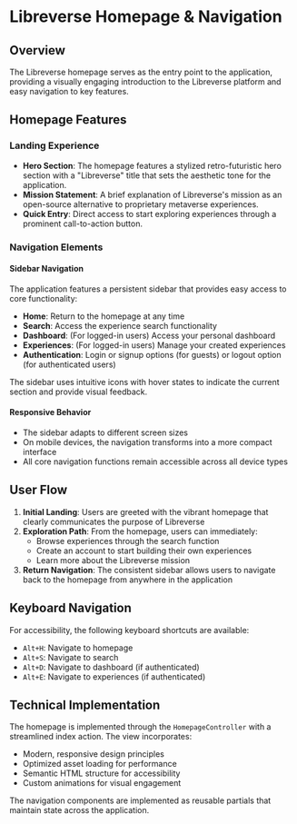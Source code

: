 # Libreverse Homepage & Navigation

## Overview

The Libreverse homepage serves as the entry point to the application, providing a visually engaging introduction to the Libreverse platform and easy navigation to key features.

## Homepage Features

### Landing Experience

- **Hero Section**: The homepage features a stylized retro-futuristic hero section with a "Libreverse" title that sets the aesthetic tone for the application.
- **Mission Statement**: A brief explanation of Libreverse's mission as an open-source alternative to proprietary metaverse experiences.
- **Quick Entry**: Direct access to start exploring experiences through a prominent call-to-action button.

### Navigation Elements

#### Sidebar Navigation

The application features a persistent sidebar that provides easy access to core functionality:

- **Home**: Return to the homepage at any time
- **Search**: Access the experience search functionality
- **Dashboard**: (For logged-in users) Access your personal dashboard
- **Experiences**: (For logged-in users) Manage your created experiences
- **Authentication**: Login or signup options (for guests) or logout option (for authenticated users)

The sidebar uses intuitive icons with hover states to indicate the current section and provide visual feedback.

#### Responsive Behavior

- The sidebar adapts to different screen sizes
- On mobile devices, the navigation transforms into a more compact interface
- All core navigation functions remain accessible across all device types

## User Flow

1. **Initial Landing**: Users are greeted with the vibrant homepage that clearly communicates the purpose of Libreverse
2. **Exploration Path**: From the homepage, users can immediately:
    - Browse experiences through the search function
    - Create an account to start building their own experiences
    - Learn more about the Libreverse mission
3. **Return Navigation**: The consistent sidebar allows users to navigate back to the homepage from anywhere in the application

## Keyboard Navigation

For accessibility, the following keyboard shortcuts are available:

- `Alt+H`: Navigate to homepage
- `Alt+S`: Navigate to search
- `Alt+D`: Navigate to dashboard (if authenticated)
- `Alt+E`: Navigate to experiences (if authenticated)

## Technical Implementation

The homepage is implemented through the `HomepageController` with a streamlined index action. The view incorporates:

- Modern, responsive design principles
- Optimized asset loading for performance
- Semantic HTML structure for accessibility
- Custom animations for visual engagement

The navigation components are implemented as reusable partials that maintain state across the application.
